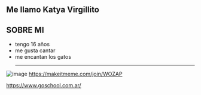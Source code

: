 ## Me llamo Katya Virgillito
## SOBRE MI
- tengo 16 años
- me gusta cantar
- me encantan los gatos
  ___
![image](https://github.com/katyvirg19/katyvirg19/assets/171263911/6df9b04e-8716-45a6-a54f-a6ed8012d233)
https://makeitmeme.com/join/WOZAP

https://www.goschool.com.ar/
